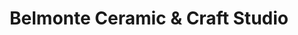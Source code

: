 ---
title: "Belmonte Ceramic & Craft Studio"
url: /berlin/belmonte-ceramic-and-craft-studio/
shop: toys
---